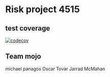 # Risk project 4515 
## test coverage
[![codecov](https://codecov.io/gh/mikePanagos/risky/branch/master/graph/badge.svg)](https://codecov.io/gh/mikePanagos/risky)
## Team mojo
michael panagos
Oscar Tovar
Jarrad McMahan
